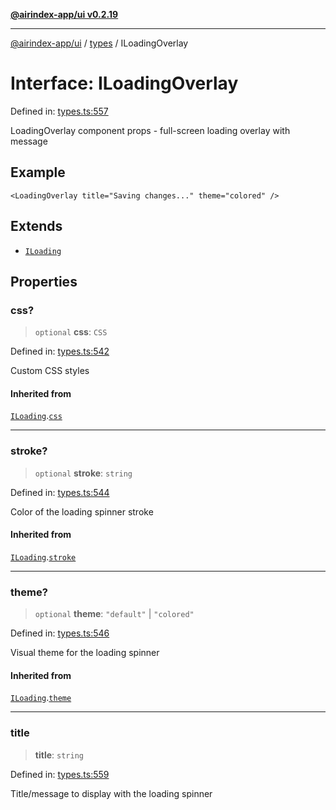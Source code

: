 [**@airindex-app/ui v0.2.19**](../../README.md)

***

[@airindex-app/ui](../../README.md) / [types](../README.md) / ILoadingOverlay

# Interface: ILoadingOverlay

Defined in: [types.ts:557](https://github.com/airindex-app/ui/blob/main/src/types.ts#L557)

LoadingOverlay component props - full-screen loading overlay with message

## Example

```tsx
<LoadingOverlay title="Saving changes..." theme="colored" />
```

## Extends

- [`ILoading`](ILoading.md)

## Properties

### css?

> `optional` **css**: `CSS`

Defined in: [types.ts:542](https://github.com/airindex-app/ui/blob/main/src/types.ts#L542)

Custom CSS styles

#### Inherited from

[`ILoading`](ILoading.md).[`css`](ILoading.md#css)

***

### stroke?

> `optional` **stroke**: `string`

Defined in: [types.ts:544](https://github.com/airindex-app/ui/blob/main/src/types.ts#L544)

Color of the loading spinner stroke

#### Inherited from

[`ILoading`](ILoading.md).[`stroke`](ILoading.md#stroke)

***

### theme?

> `optional` **theme**: `"default"` \| `"colored"`

Defined in: [types.ts:546](https://github.com/airindex-app/ui/blob/main/src/types.ts#L546)

Visual theme for the loading spinner

#### Inherited from

[`ILoading`](ILoading.md).[`theme`](ILoading.md#theme)

***

### title

> **title**: `string`

Defined in: [types.ts:559](https://github.com/airindex-app/ui/blob/main/src/types.ts#L559)

Title/message to display with the loading spinner
